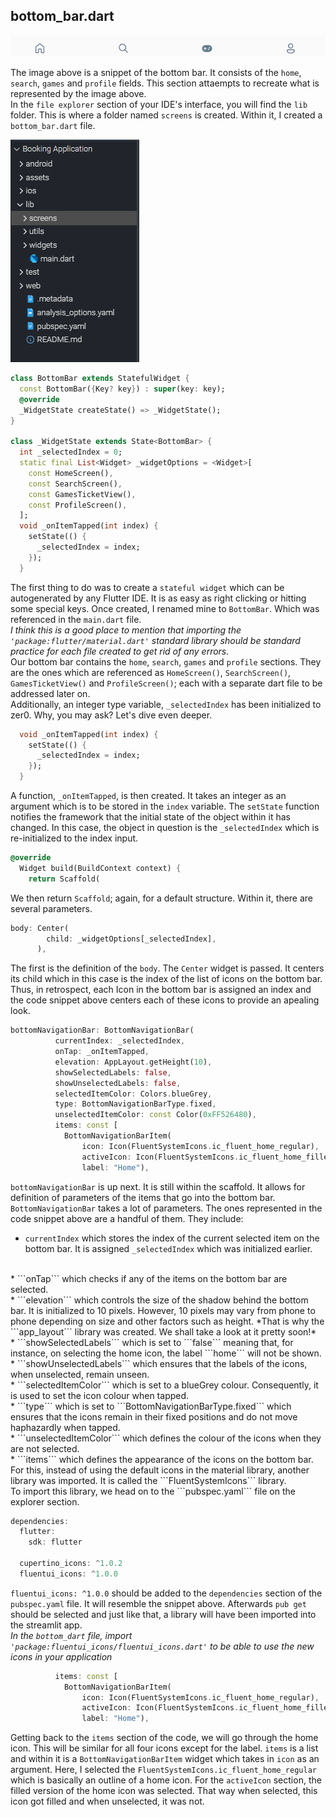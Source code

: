 ## **bottom_bar.dart**

![Bottom Bar](https://github.com/KaburaJ/Booking-App/blob/main/images/Image003.PNG)
</br>

The image above is a snippet of the bottom bar. It consists of the `home`, `search`, `games` and `profile` fields. This section attaempts to recreate what is represented by the image above.
</br>
In the ```file explorer``` section of your IDE's interface, you will find the ```lib``` folder. This is where a folder named ```screens``` is created. Within it, I created a ```bottom_bar.dart``` file.


![File Explorer](https://github.com/KaburaJ/Booking-App/blob/main/images/Image004.PNG)
</br>


```dart
class BottomBar extends StatefulWidget {
  const BottomBar({Key? key}) : super(key: key);
  @override
  _WidgetState createState() => _WidgetState();
}

class _WidgetState extends State<BottomBar> {
  int _selectedIndex = 0;
  static final List<Widget> _widgetOptions = <Widget>[
    const HomeScreen(),
    const SearchScreen(),
    const GamesTicketView(),
    const ProfileScreen(),
  ];
  void _onItemTapped(int index) {
    setState(() {
      _selectedIndex = index;
    });
  }
```

The first thing to do was to create a ```stateful widget``` which can be autogenerated by any Flutter IDE. It is as easy as right clicking or hitting some special keys. Once created, I renamed mine to ```BottomBar```. Which was referenced in the ```main.dart``` file. 
</br>
*I think this is a good place to mention that importing the ```'package:flutter/material.dart'``` standard library should be standard practice for each file created to get rid of any errors.*
</br>
Our bottom bar contains the ```home```, ```search```, ```games``` and ```profile``` sections. They are the ones which are referenced as ```HomeScreen()```, ```SearchScreen()```, ```GamesTicketView()``` and ```ProfileScreen()```; each with a separate dart file to be addressed later on. 
</br>
Additionally, an integer type variable, ```_selectedIndex``` has been initialized to zer0. Why, you may ask? Let's dive even deeper.
</br>


```dart
  void _onItemTapped(int index) {
    setState(() {
      _selectedIndex = index;
    });
  }
```

A function, ```_onItemTapped```, is then created. It takes an integer as an argument which is to be stored in the ```index``` variable. The ```setState``` function notifies the framework that the initial state of the object within it has changed. In this case, the object in question is the ```_selectedIndex``` which is re-initialized to the index input. 
</br>


```dart
@override
  Widget build(BuildContext context) {
    return Scaffold(
```
We then return ```Scaffold```; again, for a default structure. Within it, there are several parameters.
</br>


```dart
body: Center(
        child: _widgetOptions[_selectedIndex],
      ),
```

The first is the definition of the ```body```.  The ```Center``` widget is passed. It centers its child which in this case is the index of the list of icons on the bottom bar. Thus, in retrospect, each Icon in the bottom bar is assigned an index and the code snippet above centers each of these icons to provide an apealing look.
</br>


```dart
bottomNavigationBar: BottomNavigationBar(
          currentIndex: _selectedIndex,
          onTap: _onItemTapped,
          elevation: AppLayout.getHeight(10),
          showSelectedLabels: false,
          showUnselectedLabels: false,
          selectedItemColor: Colors.blueGrey,
          type: BottomNavigationBarType.fixed,
          unselectedItemColor: const Color(0xFF526480),
          items: const [
            BottomNavigationBarItem(
                icon: Icon(FluentSystemIcons.ic_fluent_home_regular),
                activeIcon: Icon(FluentSystemIcons.ic_fluent_home_filled),
                label: "Home"),
```

```bottomNavigationBar``` is up next. It is still within the scaffold. It allows for definition of parameters of the items that go into the bottom bar. ```BottomNavigationBar``` takes a lot of parameters. The ones represented in the code snippet above are a handful of them. They include:
* ```currentIndex``` which stores the index of the current selected item on the bottom bar. It is assigned ```_selectedIndex``` which was initialized earlier.
</br>
* ```onTap``` which checks if any of the items on the bottom bar are selected.
</br>
* ```elevation``` which controls the size of the shadow behind the bottom bar. It is initialized to 10 pixels. However, 10 pixels may vary from phone to phone depending on size and other factors such as height. *That is why the ```app_layout``` library was created. We shall take a look at it pretty soon!*
</br>
* ```showSelectedLabels``` which is set to ```false``` meaning that, for instance, on selecting the home icon, the label ```home``` will not be shown.
</br>
* ```showUnselectedLabels``` which ensures that the labels of the icons, when unselected, remain unseen.
</br>
* ```selectedItemColor``` which is set to a blueGrey colour. Consequently, it is used to set the icon colour when tapped.
</br>
* ```type``` which is set to ```BottomNavigationBarType.fixed``` which ensures that the icons remain in their fixed positions and do not move haphazardly when tapped.
</br>
* ```unselectedItemColor``` which defines the colour of the icons when they are not selected.
</br>
* ```items``` which defines the appearance of the icons on the bottom bar. For this, instead of using the default icons in the material library, another library was imported. It is called the ```FluentSystemIcons``` library. 
</br>
To import this library, we head on to the ```pubspec.yaml``` file on the explorer section.
</br>


```dart
dependencies:
  flutter:
    sdk: flutter
    
  cupertino_icons: ^1.0.2
  fluentui_icons: ^1.0.0
```

```fluentui_icons: ^1.0.0```  should be added to the ```dependencies``` section of the ```pubspec.yaml``` file.  It will resemble the snippet above. Afterwards ```pub get``` should be selected and just like that, a library will have been imported into the streamlit app. 
</br>
*In the ```bottom_dart``` file, import ```'package:fluentui_icons/fluentui_icons.dart'``` to be able to use the new icons in your application*
</br>


```dart
          items: const [
            BottomNavigationBarItem(
                icon: Icon(FluentSystemIcons.ic_fluent_home_regular),
                activeIcon: Icon(FluentSystemIcons.ic_fluent_home_filled),
                label: "Home"),
```

Getting back to the ```items``` section of the code, we will go through the home icon. This will be similar for all four icons except for the label.
```items``` is a list and within it is a ```BottomNavigationBarItem``` widget which takes in ```icon``` as an argument. Here, I selected the ```FluentSystemIcons.ic_fluent_home_regular``` which is basically an outline of a home icon. For the ```activeIcon``` section, the filled version of the home icon was selected. That way when selected, this icon got filled and when unselected, it was not. 
</br>
</br>
